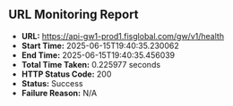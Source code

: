 ## URL Monitoring Report

- **URL:** https://api-gw1-prod1.fisglobal.com/gw/v1/health
- **Start Time:** 2025-06-15T19:40:35.230062
- **End Time:** 2025-06-15T19:40:35.456039
- **Total Time Taken:** 0.225977 seconds
- **HTTP Status Code:** 200
- **Status:** Success
- **Failure Reason:** N/A

